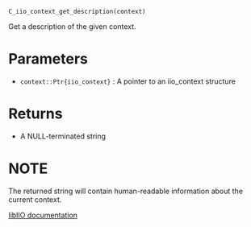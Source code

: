 ```
C_iio_context_get_description(context)
```

Get a description of the given context.

# Parameters

  * `context::Ptr{iio_context}` : A pointer to an iio_context structure

# Returns

  * A NULL-terminated string

# NOTE

The returned string will contain human-readable information about the current context.

[libIIO documentation](https://analogdevicesinc.github.io/libiio/master/libiio/group__Context.html#ga5591da0927887e88be4ef7d670cb60a9)
